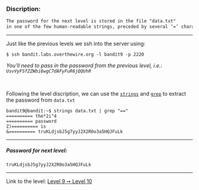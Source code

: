### Discription:
```txt
The password for the next level is stored in the file "data.txt"
in one of the few human-readable strings, preceded by several ‘=’ characters.
```

---

Just like the previous levels we ssh into the server using:
```shell-session
$ ssh bandit.labs.overthewire.org -l bandit9 -p 2220
```

_You'll need to pass in the password from the previous level, i.e.: `UsvVyFSfZZWbi6wgC7dAFyFuR6jQQUhR`_

<br>


Following the level discription, we can use the [`strings`](https://linux.die.net/man/1/strings) and [`grep`](https://linux.die.net/man/1/grep) to extract the password from `data.txt`

```shell-session
bandit9@bandit:~$ strings data.txt | grep "=="
========== the*2i"4
========== password
Z)========== is
&========== truKLdjsbJ5g7yyJ2X2R0o3a5HQJFuLk
```



---

##### Password for next level:
    truKLdjsbJ5g7yyJ2X2R0o3a5HQJFuLk

---

Link to the level: [Level 9 ➙ Level 10](https://overthewire.org/wargames/bandit/bandit10.html)
